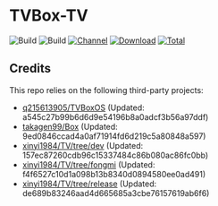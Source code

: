 # TVBox-TV

![Build](https://shields.io/github/actions/workflow/status/xinyi1984/TVBox-TV/TV.yml?branch=master&logo=github&label=Build)
![Build](https://shields.io/github/actions/workflow/status/xinyi1984/TVBox-TV/TVBox.yml?branch=master&logo=github&label=Build)
[![Channel](https://img.shields.io/badge/Follow-Telegram-blue.svg?logo=telegram)](https://t.me/klbot)
[![Download](https://img.shields.io/github/v/release/xinyi1984/TVBox-TV?color=orange&logoColor=orange&label=Download&logo=DocuSign)](https://github.com/xinyi1984/TVBox-TV/releases/latest) 
[![Total](https://shields.io/github/downloads/xinyi1984/TVBox-TV/total?logo=Bookmeter&label=Counts&logoColor=yellow&color=yellow)](https://github.com/xinyi1984/TVBox-TV/releases)

## Credits
This repo relies on the following third-party projects:
- [q215613905/TVBoxOS](https://github.com/q215613905/TVBoxOS) (Updated: a545c27b99b6d6d9e54196b8a0adcf3b56a97ddf)
- [takagen99/Box](https://github.com/takagen99/Box) (Updated: 9ed0846ccad4a0af71914fd6d219c5a80848a597)
- [xinyi1984/TV/tree/dev](https://github.com/xinyi1984/TV/tree/dev) (Updated: 157ec87260cdb96c15337484c86b080ac86fc0bb)
- [xinyi1984/TV/tree/fongmi](https://github.com/xinyi1984/TV/tree/fongmi) (Updated: f4f6527c10d1a098b13b8340d0894580ee0ad491)
- [xinyi1984/TV/tree/release](https://github.com/xinyi1984/TV/tree/release) (Updated: de689b83246aad4d665685a3cbe76157619ab6f6)
